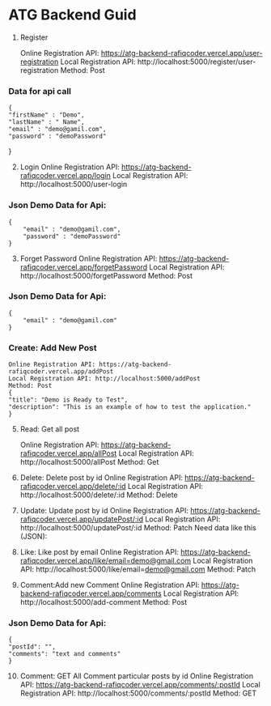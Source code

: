 # ATG Backend Guid
1. Register

    Online Registration API: https://atg-backend-rafiqcoder.vercel.app/user-registration
    Local Registration API: http://localhost:5000/register/user-registration
    Method: Post
### Data for api call
    {
    "firstName" : "Demo",
    "lastName" : " Name",
    "email" : "demo@gamil.com",
    "password" : "demoPassword"
  }

2. Login
    Online Registration API: https://atg-backend-rafiqcoder.vercel.app/login
    Local Registration API: http://localhost:5000/user-login

 ### Json Demo Data for Api:
    {
        "email" : "demo@gamil.com",
        "password" : "demoPassword"
    }
3. Forget Password
    Online Registration API: https://atg-backend-rafiqcoder.vercel.app/forgetPassword
    Local Registration API: http://localhost:5000/forgetPassword
    Method: Post
### Json Demo Data for Api:
    {
        "email" : "demo@gamil.com"
    }   
### Create: Add New Post
    Online Registration API: https://atg-backend-rafiqcoder.vercel.app/addPost
    Local Registration API: http://localhost:5000/addPost
    Method: Post
    {
    "title": "Demo is Ready to Test",
    "description": "This is an example of how to test the application."
    }

5. Read: Get all post

    Online Registration API: https://atg-backend-rafiqcoder.vercel.app/allPost
    Local Registration API: http://localhost:5000/allPost
    Method: Get

6. Delete: Delete post by id
    Online Registration API: https://atg-backend-rafiqcoder.vercel.app/delete/:id
    Local Registration API: http://localhost:5000/delete/:id
    Method: Delete

7. Update: Update post by id
    Online Registration API: https://atg-backend-rafiqcoder.vercel.app/updatePost/:id
    Local Registration API: http://localhost:5000/updatePost/:id
    Method: Patch
    Need data like this (JSON):
    
8. Like: Like post by email
    Online Registration API: https://atg-backend-rafiqcoder.vercel.app/like/email=demo@gmail.com
    Local Registration API: http://localhost:5000/like/email=demo@gmail.com
    Method: Patch

9. Comment:Add new Comment 
    Online Registration API: https://atg-backend-rafiqcoder.vercel.app/comments
    Local Registration API: http://localhost:5000/add-comment
    Method: Post
### Json Demo Data for Api:
    {
    "postId": "",
    "comments": "text and comments"
    }
10. Comment: GET All Comment particular posts by id
    Online Registration API: https://atg-backend-rafiqcoder.vercel.app/comments/:postId
    Local Registration API: http://localhost:5000/comments/:postId
    Method: GET

